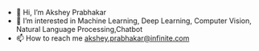 - 👋 Hi, I’m Akshey Prabhakar
- 👀 I’m interested in Machine Learning, Deep Learning, Computer Vision, Natural Language Processing,Chatbot
- 📫 How to reach me akshey.prabhakar@infinite.com

<!---
Aksheyinfinite/Aksheyinfinite is a ✨ special ✨ repository because its `README.md` (this file) appears on your GitHub profile.
You can click the Preview link to take a look at your changes.
--->
